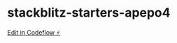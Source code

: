 # stackblitz-starters-apepo4

[Edit in Codeflow ⚡️](https://stackblitz.com/~/github.com/nybdav/stackblitz-starters-apepo4)